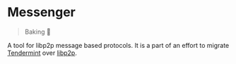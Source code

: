 # Messenger
> Baking :baguette_bread:

A tool for libp2p message based protocols. It is a part of an effort to migrate 
[Tendermint](https://github.com/tendermint/tendermint) over [libp2p](https://github.com/libp2p/libp2p).